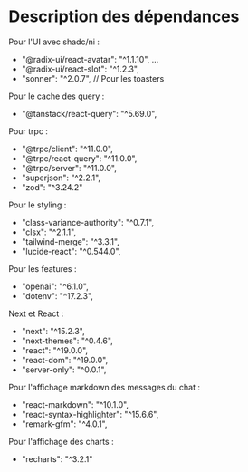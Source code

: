 


# Description des dépendances

Pour l'UI avec shadc/ni :
- "@radix-ui/react-avatar": "^1.1.10",
...
- "@radix-ui/react-slot": "^1.2.3",
- "sonner": "^2.0.7", // Pour les toasters

Pour le cache des query :
- "@tanstack/react-query": "^5.69.0",

Pour trpc :
- "@trpc/client": "^11.0.0",
- "@trpc/react-query": "^11.0.0",
- "@trpc/server": "^11.0.0",
- "superjson": "^2.2.1",
- "zod": "^3.24.2"

Pour le styling :
- "class-variance-authority": "^0.7.1",
- "clsx": "^2.1.1",
- "tailwind-merge": "^3.3.1",
- "lucide-react": "^0.544.0",

Pour les features :
- "openai": "^6.1.0",
- "dotenv": "^17.2.3",

Next et React :
- "next": "^15.2.3",
- "next-themes": "^0.4.6",
- "react": "^19.0.0",
- "react-dom": "^19.0.0",
- "server-only": "^0.0.1",

Pour l'affichage markdown des messages du chat :
- "react-markdown": "^10.1.0",
- "react-syntax-highlighter": "^15.6.6",
- "remark-gfm": "^4.0.1",

Pour l'affichage des charts :
- "recharts": "^3.2.1"


# 